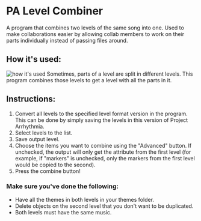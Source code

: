 # PA Level Combiner

A program that combines two levels of the same song into one.
Used to make collaborations easier by allowing collab members to work on their parts individually instead of passing files around.

## How it's used:
![how it's used](https://i.imgur.com/KNIO3u8.png)
Sometimes, parts of a level are split in different levels. This program combines those levels to get a level with all the parts in it.


## Instructions:
1. Convert all levels to the specified level format version in the program.
   This can be done by simply saving the levels in this version of Project Arrhythmia.
2. Select levels to the list.
3. Save output level.
4. Choose the items you want to combine using the "Advanced" button.
   If unchecked, the output will only get the attribute from the first level
   (for example, if "markers" is unchecked, only the markers
   from the first level would be copied to the second).
4. Press the combine button!

### Make sure you've done the following:
- Have all the themes in both levels in your themes folder.
- Delete objects on the second level that you don't want to be duplicated.
- Both levels must have the same music.
